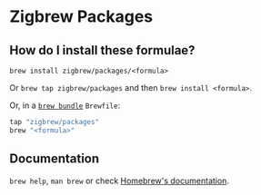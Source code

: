 # Zigbrew Packages

## How do I install these formulae?

`brew install zigbrew/packages/<formula>`

Or `brew tap zigbrew/packages` and then `brew install <formula>`.

Or, in a [`brew bundle`](https://github.com/Homebrew/homebrew-bundle) `Brewfile`:

```ruby
tap "zigbrew/packages"
brew "<formula>"
```

## Documentation

`brew help`, `man brew` or check [Homebrew's documentation](https://docs.brew.sh).
